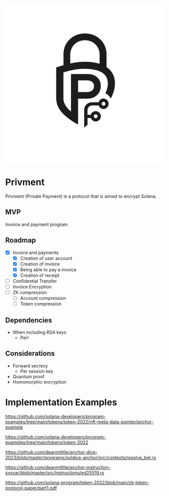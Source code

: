 ![Privment Logo](./public/logo/privment_transparent_black.png)
# Privment
Privment (Private Payment) is a protocol that is aimed to encrypt Solana.

## MVP 
Invoice and payment program

## Roadmap
- [x] Invoice and payments
  - [x] Creation of user account
  - [x] Creation of invoice
  - [x] Being able to pay a invoice
  - [x] Creation of receipt
- [ ] Confidential Transfer
- [ ] Invoice Encryption
- [ ] ZK compression
  - [ ] Account compression
  - [ ] Token compression

## Dependencies
- When including RSA keys
  - Perl

## Considerations
- Forward secrecy
  - Per session key
- Quantum proof
- Homomorphic encryption

# Implementation Examples
https://github.com/solana-developers/program-examples/tree/main/tokens/token-2022/nft-meta-data-pointer/anchor-example 

https://github.com/solana-developers/program-examples/tree/main/tokens/token-2022

https://github.com/deanmlittle/anchor-dice-2023/blob/master/programs/soldice-anchor/src/contexts/resolve_bet.rs 

https://github.com/deanmlittle/anchor-instruction-sysvar/blob/master/src/instructions/ed25519.rs

https://github.com/solana-program/token-2022/blob/main/zk-token-protocol-paper/part1.pdf 